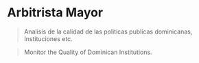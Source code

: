 # Arbitrista Mayor

> Analisis de la calidad de las politicas publicas dominicanas,  Instituciones etc.
> 

> Monitor the Quality of Dominican Institutions.
>
